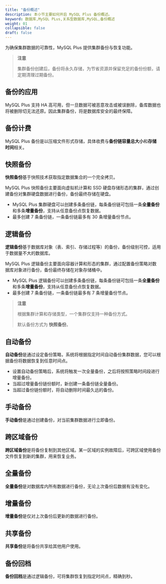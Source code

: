 ```yaml
---
title: "备份概述"
description: 本小节主要如何开启 MySQL Plus 备份概述。 
keyword: 数据库,MySQL PLus,关系型数据库,MySQL,备份概述
weight: 01
collapsible: false
draft: false
---
```




为确保集群数据的可靠性，MySQL Plus 提供集群备份与恢复功能。

> **注意**
> 
> 集群备份创建后，备份将永久存储，为节省资源并保留充足的备份份额，请定期清理过期备份。

## 备份的应用

MySQL Plus 支持 HA 高可用，但一旦数据可被恶意攻击或被误删除，备库数据也将被删除切无法还原。因此集群备份，将是数据库安全的最终保障。

## 备份计费

MySQL Plus 备份是以压缩文件形式存储，具体收费与**备份链容量总大小**和**存储时间**相关。

## 快照备份

**快照备份**基于快照技术获取指定数据集合的一个完全拷贝。

MySQL Plus 快照备份主要面向虚拟机计算和 SSD 硬盘存储形态的集群，通过创建备份对集群硬盘数据进行备份，备份最终存储在硬盘。

- MySQL Plus 集群硬盘可以创建多条备份链，每条备份链可包括一条**全量备份**和多条**增量备份**，支持从任意备份点恢复数据。
- 最多创建 7 条备份链，一条备份链最多有 30 条增量备份节点。

## 逻辑备份

**逻辑备份**基于数据库对象（表、索引、存储过程等）的备份，备份级别可控，适用于数据量不大的数据库。

MySQL Plus 逻辑备份主要面向容器计算和形态的集群，通过配置备份策略对数据库对象进行备份，备份最终存储在对象存储桶中。

- MySQL Plus 逻辑备份可以创建多条备份链，每条备份链可包括一条**全量备份**和多条**增量备份**，支持从任意备份点恢复数据。
- 最多创建 7 条备份链，一条备份链最多有 7 条增量备份节点。

> **注意**
> 
> 根据集群计算和存储类型，一个集群仅支持一种备份方式。
> 
> 默认备份方式为 **快照备份**。
<!--
> -KSV + SSD 类型集群支持**快照备份**方式。
> 
> -LXC + Local Container 类型集群支持**逻辑备份**方式。-->

## 自动备份

**自动备份**是通过设定备份策略，系统将根据指定时间自动备份集群数据，您可以根据备份将数据恢复到任意时间点。

- 设置自动备份策略后，系统将触发一次全量备份，之后将按照策略时间段进行增量备份。
- 当超过增量备份链份额时，新创建一条备份链全量备份。
- 当超过备份链份额时，将自动删除时间最久远的备份。

## 手动备份

**手动备份**是通过创建备份，对当前集群数据进行立即备份。

## 跨区域备份

**跨区域备份**是将备份复制到其他区域。某一区域的实例故障后，可跨区域使用备份文件恢复到新的集群，用来恢复业务。

## 全量备份

**全量备份**是对数据库内所有数据进行备份，无论上次备份后数据有没有变化。

## 增量备份

**增量备份**是仅对上次备份后更新的数据进行备份。

## 共享备份

**共享备份**是将备份共享给其他用户使用。

## 备份回档

**备份回档**是通过逻辑备份，可将集群恢复到指定时间点，精确到秒。
